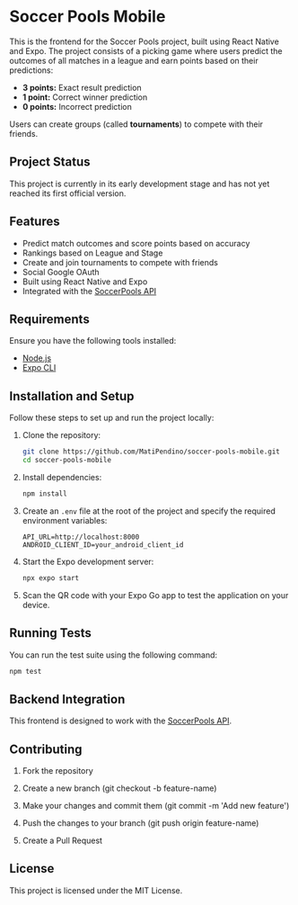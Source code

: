 # Soccer Pools Mobile

This is the frontend for the Soccer Pools project, built using React Native and Expo. The project consists of a picking game where users predict the outcomes of all matches in a league and earn points based on their predictions:

- **3 points:** Exact result prediction
- **1 point:** Correct winner prediction
- **0 points:** Incorrect prediction

Users can create groups (called **tournaments**) to compete with their friends.

## Project Status

This project is currently in its early development stage and has not yet reached its first official version. 

## Features

- Predict match outcomes and score points based on accuracy
- Rankings based on League and Stage
- Create and join tournaments to compete with friends
- Social Google OAuth
- Built using React Native and Expo
- Integrated with the [SoccerPools API](https://github.com/MatiPendino/soccer-pools-api)

## Requirements

Ensure you have the following tools installed:

- [Node.js](https://nodejs.org/)
- [Expo CLI](https://docs.expo.dev/get-started/installation/)

## Installation and Setup

Follow these steps to set up and run the project locally:

1. Clone the repository:
    ```bash
    git clone https://github.com/MatiPendino/soccer-pools-mobile.git
    cd soccer-pools-mobile
    ```

2. Install dependencies:
    ```bash
    npm install
    ```

3. Create an `.env` file at the root of the project and specify the required environment variables:
    ```env
    API_URL=http://localhost:8000
    ANDROID_CLIENT_ID=your_android_client_id
    ```

4. Start the Expo development server:
    ```bash
    npx expo start
    ```

5. Scan the QR code with your Expo Go app to test the application on your device.

## Running Tests

You can run the test suite using the following command:
```bash
npm test
```

## Backend Integration
This frontend is designed to work with the [SoccerPools API](https://github.com/MatiPendino/soccer-pools-api).

## Contributing
1. Fork the repository

2. Create a new branch (git checkout -b feature-name)

3. Make your changes and commit them (git commit -m 'Add new feature')

4. Push the changes to your branch (git push origin feature-name)

5. Create a Pull Request

## License
This project is licensed under the MIT License.
